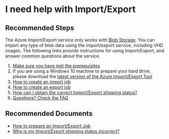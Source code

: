 <properties
    pageTitle="I need help with Import/Export"
    description="I need help with Import/Export"
    service="microsoft.classicstorage"
    resource="storageaccounts"
    authors="kasparks"
    ms.author="kasparks"
    displayOrder="2"
    selfHelpType="resource"
    supportTopicIds=""
    resourceTags=""
    productPesIds="15629"
    cloudEnvironments="MoonCake"
	articleId="d17eba63-bd7e-4fd8-bc02-ff1207ebfabb"
	ownershipId="StorageMediaEdge_AccountManagement"
/>

# I need help with Import/Export

## **Recommended Steps**

The Azure Import/Export service only works with [Blob Storage](https://docs.azure.cn/zh-cn/storage/blobs/storage-blobs-introduction). You can import any type of blob data using the import/export service, including VHD images. The following links provide instructions for using Import/Export, and answer common questions about the service.

1. [Make sure you have met the prerequisites](https://docs.azure.cn/storage/common/storage-import-export-service#pre-requisites)
2. If you are using a Windows 10 machine to prepare your hard drive, please download the [latest version of the Azure Import/Export Tool](http://go.microsoft.com/fwlink/?LinkID=301900&clcid=0x409)
3. [How to create an import job](https://docs.azure.cn/storage/common/storage-import-export-service#how-to-create-an-import-job)
4. [How to create an export job](https://docs.azure.cn/storage/common/storage-import-export-service#how-to-create-an-export-job)
5. [How can I obtain the correct Import/Export shipping status?](https://docs.azure.cn/storage/common/storage-import-export-service#track-job-status-in-the-classic-portal0)
6. [Questions? Check the FAQ](https://docs.azure.cn/storage/common/storage-import-export-service#frequently-asked-questions)

## **Recommended Documents**

* [How to prepare an Import/Export Job](https://docs.azure.cn/storage/common/storage-import-export-service#create-an-import-job-in-the-classic-portal)<br>
* [Why is my Import/Export shipping status incorrect?](https://docs.azure.cn/storage/common/storage-import-export-service#track-job-status-in-the-classic-portal)

